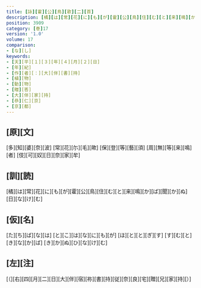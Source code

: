 ```yaml
---
title: [詠][霍][公][鳥][歌][二][首]
description: [橘][は][常][花][に][も][が][霍][公][鳥][住][む][と][来][鳴][か][ば][聞][か][ぬ][日][な][け][む]
position: 3909
category: [巻]17
version: '1.0'
volume: 17
comparison:
- [な][し]
keywords:
- [天][平][１][３][年][４][月][２][日]
- [年][紀]
- [作][者][：][大][伴][書][持]
- [植][物]
- [動][物]
- [贈][答]
- [大][伴][家][持]
- [恭][仁][京]
- [京][都]
---
```


## [原][文]

[多][知][婆][奈][波] [常][花][尓][毛][歟] [保][登][等][藝][須] [周][無][等][来][鳴][者] [伎][可][奴][日][奈][家][牟]

## [訓][読]

[橘][は][常][花][に][も][が][霍][公][鳥][住][む][と][来][鳴][か][ば][聞][か][ぬ][日][な][け][む]

## [仮][名]

[た][ち][ば][な][は] [と][こ][は][な][に][も][が] [ほ][と][と][ぎ][す] [す][む][と][き][な][か][ば] [き][か][ぬ][ひ][な][け][む]

## [左][注]

[（][右][四][月][二][日][大][伴][宿][祢][書][持][従][奈][良][宅][贈][兄][家][持][）]

